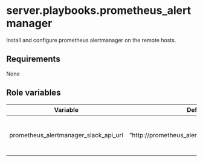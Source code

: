 # server.playbooks.prometheus_alertmanager
Install and configure prometheus alertmanager on the remote hosts.

## Requirements
None

## Role variables
| Variable                              | Default                                        | Comments                                            |
|---------------------------------------|------------------------------------------------|-----------------------------------------------------|
| prometheus_alertmanager_slack_api_url | "http://prometheus_alertmanager_slack_api_url" | Slack api url where the alertmanager should post to |